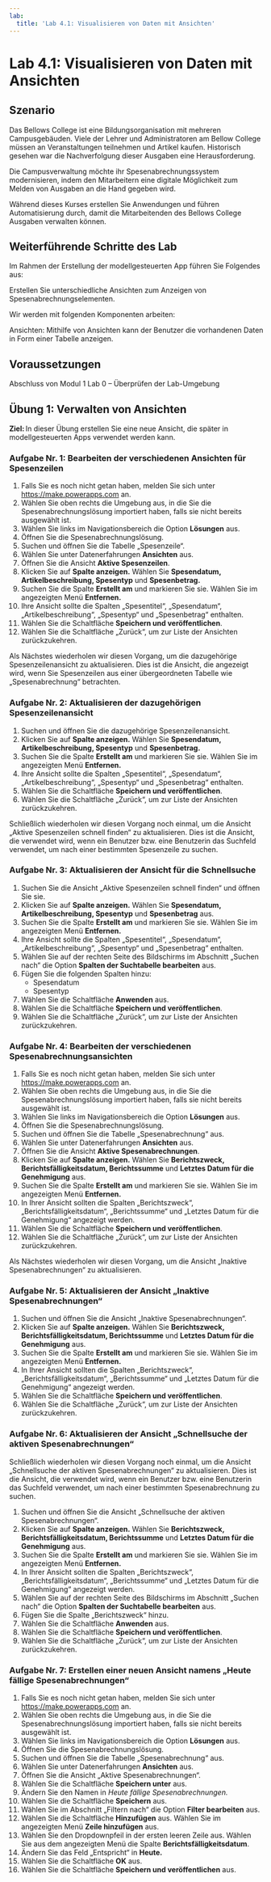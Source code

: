 ```yaml
---
lab:
  title: 'Lab 4.1: Visualisieren von Daten mit Ansichten'
---
```


# Lab 4.1: Visualisieren von Daten mit Ansichten

## Szenario

Das Bellows College ist eine Bildungsorganisation mit mehreren Campusgebäuden. Viele der Lehrer und Administratoren am Bellow College müssen an Veranstaltungen teilnehmen und Artikel kaufen. Historisch gesehen war die Nachverfolgung dieser Ausgaben eine Herausforderung.

Die Campusverwaltung möchte ihr Spesenabrechnungssystem modernisieren, indem den Mitarbeitern eine digitale Möglichkeit zum Melden von Ausgaben an die Hand gegeben wird.

Während dieses Kurses erstellen Sie Anwendungen und führen Automatisierung durch, damit die Mitarbeitenden des Bellows College Ausgaben verwalten können.

## Weiterführende Schritte des Lab

Im Rahmen der Erstellung der modellgesteuerten App führen Sie Folgendes aus:

Erstellen Sie unterschiedliche Ansichten zum Anzeigen von Spesenabrechnungselementen.

Wir werden mit folgenden Komponenten arbeiten:

Ansichten: Mithilfe von Ansichten kann der Benutzer die vorhandenen Daten in Form einer Tabelle anzeigen.

## Voraussetzungen

Abschluss von Modul 1 Lab 0 – Überprüfen der Lab-Umgebung

## Übung 1: Verwalten von Ansichten

**Ziel:** In dieser Übung erstellen Sie eine neue Ansicht, die später in modellgesteuerten Apps verwendet werden kann.

### Aufgabe Nr. 1: Bearbeiten der verschiedenen Ansichten für Spesenzeilen

1. Falls Sie es noch nicht getan haben, melden Sie sich unter https://make.powerapps.com an.
2. Wählen Sie oben rechts die Umgebung aus, in die Sie die Spesenabrechnungslösung importiert haben, falls sie nicht bereits ausgewählt ist.
3. Wählen Sie links im Navigationsbereich die Option **Lösungen** aus.
4. Öffnen Sie die Spesenabrechnungslösung.
5. Suchen und öffnen Sie die Tabelle „Spesenzeile“.
6. Wählen Sie unter Datenerfahrungen **Ansichten** aus.
7. Öffnen Sie die Ansicht **Aktive Spesenzeilen**.
8. Klicken Sie auf **Spalte anzeigen.** Wählen Sie **Spesendatum, Artikelbeschreibung, Spesentyp** und **Spesenbetrag.**
9. Suchen Sie die Spalte **Erstellt am** und markieren Sie sie. Wählen Sie im angezeigten Menü **Entfernen.**
10. Ihre Ansicht sollte die Spalten „Spesentitel“, „Spesendatum“, „Artikelbeschreibung“, „Spesentyp“ und „Spesenbetrag“ enthalten.
11. Wählen Sie die Schaltfläche **Speichern und veröffentlichen**.
12. Wählen Sie die Schaltfläche „Zurück“, um zur Liste der Ansichten zurückzukehren.

Als Nächstes wiederholen wir diesen Vorgang, um die dazugehörige Spesenzeilenansicht zu aktualisieren. Dies ist die Ansicht, die angezeigt wird, wenn Sie Spesenzeilen aus einer übergeordneten Tabelle wie „Spesenabrechnung“ betrachten.

### Aufgabe Nr. 2: Aktualisieren der dazugehörigen Spesenzeilenansicht 

1. Suchen und öffnen Sie die dazugehörige Spesenzeilenansicht.
2. Klicken Sie auf **Spalte anzeigen.** Wählen Sie **Spesendatum, Artikelbeschreibung, Spesentyp** und **Spesenbetrag.**
3. Suchen Sie die Spalte **Erstellt am** und markieren Sie sie. Wählen Sie im angezeigten Menü **Entfernen.**
4. Ihre Ansicht sollte die Spalten „Spesentitel“, „Spesendatum“, „Artikelbeschreibung“, „Spesentyp“ und „Spesenbetrag“ enthalten.
5. Wählen Sie die Schaltfläche **Speichern und veröffentlichen**.
6. Wählen Sie die Schaltfläche „Zurück“, um zur Liste der Ansichten zurückzukehren.

Schließlich wiederholen wir diesen Vorgang noch einmal, um die Ansicht „Aktive Spesenzeilen schnell finden“ zu aktualisieren. Dies ist die Ansicht, die verwendet wird, wenn ein Benutzer bzw. eine Benutzerin das Suchfeld verwendet, um nach einer bestimmten Spesenzeile zu suchen.

### Aufgabe Nr. 3: Aktualisieren der Ansicht für die Schnellsuche

1. Suchen Sie die Ansicht „Aktive Spesenzeilen schnell finden“ und öffnen Sie sie.
2. Klicken Sie auf **Spalte anzeigen.** Wählen Sie **Spesendatum, Artikelbeschreibung, Spesentyp** und **Spesenbetrag** aus.
3. Suchen Sie die Spalte **Erstellt am** und markieren Sie sie. Wählen Sie im angezeigten Menü **Entfernen.**
4. Ihre Ansicht sollte die Spalten „Spesentitel“, „Spesendatum“, „Artikelbeschreibung“, „Spesentyp“ und „Spesenbetrag“ enthalten.
5. Wählen Sie auf der rechten Seite des Bildschirms im Abschnitt „Suchen nach“ die Option **Spalten der Suchtabelle bearbeiten** aus.
6. Fügen Sie die folgenden Spalten hinzu:
    - Spesendatum
    - Spesentyp
7. Wählen Sie die Schaltfläche **Anwenden** aus.
8. Wählen Sie die Schaltfläche **Speichern und veröffentlichen**.
9. Wählen Sie die Schaltfläche „Zurück“, um zur Liste der Ansichten zurückzukehren.

### Aufgabe Nr. 4: Bearbeiten der verschiedenen Spesenabrechnungsansichten

1. Falls Sie es noch nicht getan haben, melden Sie sich unter https://make.powerapps.com an.
2. Wählen Sie oben rechts die Umgebung aus, in die Sie die Spesenabrechnungslösung importiert haben, falls sie nicht bereits ausgewählt ist.
3. Wählen Sie links im Navigationsbereich die Option **Lösungen** aus.
4. Öffnen Sie die Spesenabrechnungslösung.
5. Suchen und öffnen Sie die Tabelle „Spesenabrechnung“ aus.
6. Wählen Sie unter Datenerfahrungen **Ansichten** aus.
7. Öffnen Sie die Ansicht **Aktive Spesenabrechnungen**.
8. Klicken Sie auf **Spalte anzeigen.** Wählen Sie **Berichtszweck, Berichtsfälligkeitsdatum, Berichtssumme** und **Letztes Datum für die Genehmigung** aus.
9. Suchen Sie die Spalte **Erstellt am** und markieren Sie sie. Wählen Sie im angezeigten Menü **Entfernen.**
10. In Ihrer Ansicht sollten die Spalten „Berichtszweck“, „Berichtsfälligkeitsdatum“, „Berichtssumme“ und „Letztes Datum für die Genehmigung“ angezeigt werden.
11. Wählen Sie die Schaltfläche **Speichern und veröffentlichen**.
12. Wählen Sie die Schaltfläche „Zurück“, um zur Liste der Ansichten zurückzukehren.

Als Nächstes wiederholen wir diesen Vorgang, um die Ansicht „Inaktive Spesenabrechnungen“ zu aktualisieren.

### Aufgabe Nr. 5: Aktualisieren der Ansicht „Inaktive Spesenabrechnungen“

1. Suchen und öffnen Sie die Ansicht „Inaktive Spesenabrechnungen“.
2. Klicken Sie auf **Spalte anzeigen.** Wählen Sie **Berichtszweck, Berichtsfälligkeitsdatum, Berichtssumme** und **Letztes Datum für die Genehmigung** aus.
3. Suchen Sie die Spalte **Erstellt am** und markieren Sie sie. Wählen Sie im angezeigten Menü **Entfernen.**
4. In Ihrer Ansicht sollten die Spalten „Berichtszweck“, „Berichtsfälligkeitsdatum“, „Berichtssumme“ und „Letztes Datum für die Genehmigung“ angezeigt werden.
5. Wählen Sie die Schaltfläche **Speichern und veröffentlichen**.
6. Wählen Sie die Schaltfläche „Zurück“, um zur Liste der Ansichten zurückzukehren.

### Aufgabe Nr. 6: Aktualisieren der Ansicht „Schnellsuche der aktiven Spesenabrechnungen“ 

Schließlich wiederholen wir diesen Vorgang noch einmal, um die Ansicht „Schnellsuche der aktiven Spesenabrechnungen“ zu aktualisieren. Dies ist die Ansicht, die verwendet wird, wenn ein Benutzer bzw. eine Benutzerin das Suchfeld verwendet, um nach einer bestimmten Spesenabrechnung zu suchen.

1. Suchen und öffnen Sie die Ansicht „Schnellsuche der aktiven Spesenabrechnungen“.
2. Klicken Sie auf **Spalte anzeigen.** Wählen Sie **Berichtszweck, Berichtsfälligkeitsdatum, Berichtssumme** und **Letztes Datum für die Genehmigung** aus.
3. Suchen Sie die Spalte **Erstellt am** und markieren Sie sie. Wählen Sie im angezeigten Menü **Entfernen.**
4. In Ihrer Ansicht sollten die Spalten „Berichtszweck“, „Berichtsfälligkeitsdatum“, „Berichtssumme“ und „Letztes Datum für die Genehmigung“ angezeigt werden.
5. Wählen Sie auf der rechten Seite des Bildschirms im Abschnitt „Suchen nach“ die Option **Spalten der Suchtabelle bearbeiten** aus.
6. Fügen Sie die Spalte „Berichtszweck“ hinzu.
7. Wählen Sie die Schaltfläche **Anwenden** aus.
8. Wählen Sie die Schaltfläche **Speichern und veröffentlichen**.
9. Wählen Sie die Schaltfläche „Zurück“, um zur Liste der Ansichten zurückzukehren.

### Aufgabe Nr. 7: Erstellen einer neuen Ansicht namens „Heute fällige Spesenabrechnungen“

1. Falls Sie es noch nicht getan haben, melden Sie sich unter https://make.powerapps.com an.
2. Wählen Sie oben rechts die Umgebung aus, in die Sie die Spesenabrechnungslösung importiert haben, falls sie nicht bereits ausgewählt ist.
3. Wählen Sie links im Navigationsbereich die Option **Lösungen** aus.
4. Öffnen Sie die Spesenabrechnungslösung.
5. Suchen und öffnen Sie die Tabelle „Spesenabrechnung“ aus.
6. Wählen Sie unter Datenerfahrungen **Ansichten** aus.
7. Öffnen Sie die Ansicht „Aktive Spesenabrechnungen“.
8. Wählen Sie die Schaltfläche **Speichern unter** aus.
9. Ändern Sie den Namen in *Heute fällige Spesenabrechnungen.*
10. Wählen Sie die Schaltfläche **Speichern** aus.
11. Wählen Sie im Abschnitt „Filtern nach“ die Option **Filter bearbeiten** aus.
12. Wählen Sie die Schaltfläche **Hinzufügen** aus. Wählen Sie im angezeigten Menü **Zeile hinzufügen** aus.
13. Wählen Sie den Dropdownpfeil in der ersten leeren Zeile aus. Wählen Sie aus dem angezeigten Menü die Spalte **Berichtsfälligkeitsdatum**.
14. Ändern Sie das Feld „Entspricht“ in **Heute.**
15. Wählen Sie die Schaltfläche **OK** aus.
16. Wählen Sie die Schaltfläche **Speichern und veröffentlichen** aus.
